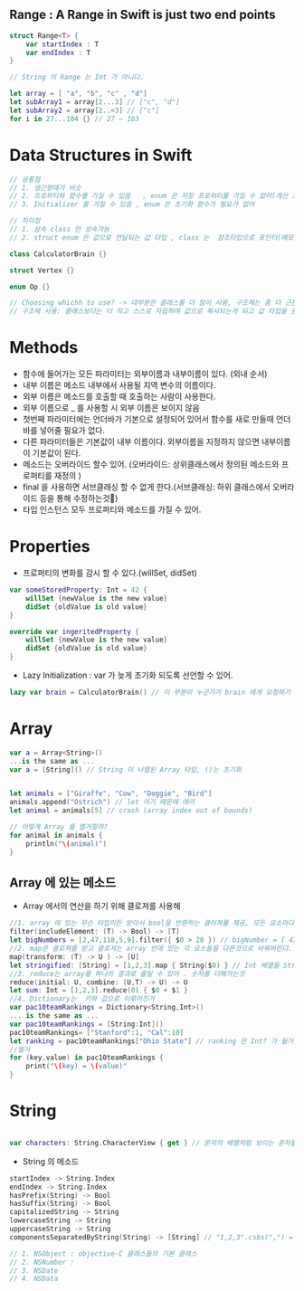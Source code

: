 ## Range : A Range in Swift is just two end points

```swift
struct Range<T> {
	var startIndex : T
	var endIndex : T
}

// String 의 Range 는 Int 가 아니다.

let array = [ "a", "b", "c" , "d"]
let subArray1 = array[2...3] // ["c", "d"]
let subArray2 = array[2..<3] // ["c"]
for i in 27...104 {} // 27 ~ 103
```

# Data Structures in Swift

```swift
// 공통점
// 1. 생긴형태가 비슷
// 2. 프로퍼티와 함수를 가질 수 있음   , enum 은 저장 프로퍼티를 가질 수 없어(계산 프로퍼티는 가능)
// 3. Initializer 를 가질 수 있음 , enum 은 초기화 함수가 필요가 없어

// 차이점
// 1. 상속 class 만 상속가능
// 2. struct enum 은 값으로 전달되는 값 타입 , class 는  참조타입으로 포인터(메모리주소)로 전달되고 힙 메모리에 있다.

class CalculatorBrain {}

struct Vertex {}

enum Op {}

// Choosing whichh to use? -> 대부분은 클래스를 더 많이 사용, 구조체는 좀 더 근본적인 타입으로 사용될것
// 구조체 사용: 클래스보다는 더 작고 스스로 자립하며 값으로 복사되는게 되고 값 타입을 원하는 영역들
```

# Methods

- 함수에 들어가는 모든 파라미터는 외부이름과 내부이름이 있다. (외내 순서)
- 내부 이름은 메소드 내부에서 사용될 지역 변수의 이름이다.
- 외부 이름은 메소드를 호출할 때 호출하는 사람이 사용한다.
- 외부 이름으로 \_ 를 사용할 시 외부 이름은 보이지 않음
- 첫번째 파라미터에는 언더바가 기본으로 설정되어 있어서 함수를 새로 만들때 언더바를 넣어줄 필요가 없다.
- 다른 파라미터들은 기본값이 내부 이름이다. 외부이름을 지정하지 않으면 내부이름이 기본값이 된다.
- 메소드는 오버라이드 할수 있어. (오버라이드: 상위클래스에서 정의된 메소드와 프로퍼티를 재정의 )
- final 을 사용하면 서브클래싱 할 수 없게 한다.(서브클래싱: 하위 클래스에서 오버라이드 등을 통해 수정하는것)
- 타입 인스턴스 모두 프로퍼티와 메소드를 가질 수 있어.

# Properties

- 프로퍼티의 변화를 감시 할 수 있다.(willSet, didSet)

```swift
var someStoredProperty: Int = 42 {
	willSet {newValue is the new value}
	didSet {oldValue is old value}
}

override var ingeritedProperty {
	willSet {newValue is the new value}
	didSet {oldValue is old value}
}
```

- Lazy Initialization : var 가 늦게 초기화 되도록 선언할 수 있어.

```swift
lazy var brain = CalculatorBrain() // 이 부분이 누군가가 brain 에게 요청하기 전까진 할당되지 않는다.
```

# Array

```swift
var a = Array<String>()
...is the same as ...
var a = [String]() // String 이 나열된 Array 타입, ()는 초기화


let animals = ["Giraffe", "Cow", "Doggie", "Bird"]
animals.append("Ostrich") // let 이기 때문에 에러
let animal = animals[5] // crash (array index out of bounds)

// 어떻게 Array 를 열거할까?
for animal in animals {
	println("\(animal)")
}
```

## Array 에 있는 메소드

- Array 에서의 연산을 하기 위해 클로져를 사용해

```swift
//1. array 에 있는 무슨 타입이든 받아서 bool을 반환하는 클러져를 제공, 모든 요소마다 클러져 실행 , 클로져가 true 를 반환하는 요소를 포함
filter(includeElement: (T) -> Bool) -> [T]
let bigNumbers = [2,47,118,5,9].filter({ $0 > 20 }) // bigNumber = [ 47, 118 ]
//2. map은 클로져를 받고 클로져는 array 안에 있는 각 요소들을 다른것으로 바꿔버린다.
map(transform: (T) -> U ) -> [U]
let stringified: [String] = [1,2,3].map { String($0) } // Int 배열을 String 배열로 바꾸는거
//3. reduce는 array를 하나의 결과로 줄일 수 있어 . 숫자를 더해가는것
reduce(initial: U, combine: (U,T) -> U) -> U
let sum: Int = [1,2,3].reduce(0) { $0 + $1 }
//4. Dictionary는  키와 값으로 이루어진거
var pac10teamRankings = Dictionary<String,Int>()
... is the same as ...
var pac10teamRankings = [String:Int]()
pac10teamRankings= ["Stanford":1, "Cal":10]
let ranking = pac10teamRankings["Ohio State"] // ranking 은 Int? 가 될거야  //  nil
//열거
for (key,value) in pac10teamRankings {
	print("\(key) = \(value)"
}
```

# String

```swift

var characters: String.CharacterView { get } // 문자의 배열처럼 보이는 문자들을 가져온다.
```

- String 의 메소드

```swift
startIndex -> String.Index
endIndex -> String.Index
hasPrefix(String) -> Bool
hasSuffix(String) -> Bool
capitalizedString -> String
lowercaseString -> String
uppercaseString -> String
componentsSeparatedByString(String) -> [String] // "1,2,3".csbs(",") = ["1","2","3"]
```

```swift
// 1. NSObject : objective-C 클래스들의 기본 클래스
// 2. NSNumber :
// 3. NSDate
// 4. NSData
```
